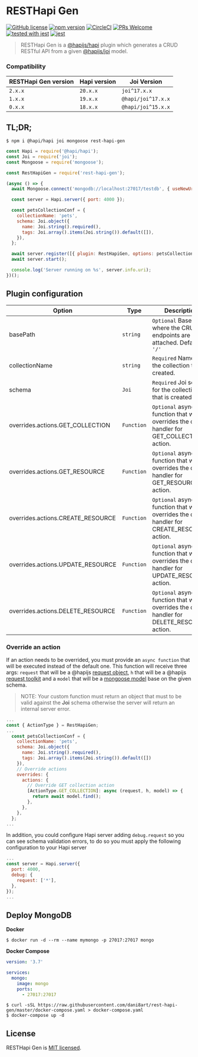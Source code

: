 # RESTHapi Gen

[![GitHub license](https://img.shields.io/badge/license-MIT-blue.svg)](./LICENSE) [![npm version](https://img.shields.io/npm/v/rest-hapi-gen.svg?style=flat)](https://www.npmjs.com/package/rest-hapi-gen) [![CircleCI](https://circleci.com/gh/dani8art/rest-hapi-gen.svg?style=svg)](https://circleci.com/gh/dani8art/rest-hapi-gen) [![PRs Welcome](https://img.shields.io/badge/PRs-welcome-brightgreen.svg)]() [![tested with jest](https://img.shields.io/badge/tested_with-jest-99424f.svg)](https://github.com/facebook/jest) [![jest](https://facebook.github.io/jest/img/jest-badge.svg)](https://github.com/facebook/jest)

> RESTHapi Gen is a [@hapijs/hapi](https://github.com/hapijs/hapi) plugin which generates a CRUD RESTful API from a given [@hapijs/joi](https://github.com/hapijs/joi) model.

### Compatibility

| RESTHapi Gen version              | Hapi version | Joi Version                                                                                   |
|-----------------------------------|--------------|-----------------------------------------------------------------------------------------------|
| `2.x.x`                           | `20.x.x`     | `joi^17.x.x`                                                                                  |
| `1.x.x`                           | `19.x.x`     | `@hapi/joi^17.x.x`                                                                            |
| `0.x.x`                           | `18.x.x`     | `@hapi/joi^15.x.x`                                                                            |

## TL;DR;

```
$ npm i @hapi/hapi joi mongoose rest-hapi-gen
```

```javascript
const Hapi = require('@hapi/hapi');
const Joi = require('joi');
const Mongoose = require('mongoose');

const RestHapiGen = require('rest-hapi-gen');

(async () => {
  await Mongoose.connect('mongodb://localhost:27017/testdb', { useNewUrlParser: true, useUnifiedTopology: true });

  const server = Hapi.server({ port: 4000 });

  const petsCollectionConf = {
    collectionName: 'pets',
    schema: Joi.object({
      name: Joi.string().required(),
      tags: Joi.array().items(Joi.string()).default([]),
    }),
  };

  await server.register([{ plugin: RestHapiGen, options: petsCollectionConf }]);
  await server.start();

  console.log('Server running on %s', server.info.uri);
})();
```

## Plugin configuration

| Option                            | Type         | Description                                                                                   |
|-----------------------------------|--------------|-----------------------------------------------------------------------------------------------|
| basePath                          | `string`     | `Optional` Base path where the CRUD endpoints are attached. Default: `'/'`                    |
| collectionName                    | `string`     | `Required` Name for the collection that is created.                                           |
| schema                            | `Joi`        | `Required` Joi schema for the collection that is created.                                     |
| overrides.actions.GET_COLLECTION  | `Function`   | `Optional` async function that will overrides the default handler for GET_COLLECTION action.  |
| overrides.actions.GET_RESOURCE    | `Function`   | `Optional` async function that will overrides the default handler for GET_RESOURCE action.    |
| overrides.actions.CREATE_RESOURCE | `Function`   | `Optional` async function that will overrides the default handler for CREATE_RESOURCE action. |
| overrides.actions.UPDATE_RESOURCE | `Function`   | `Optional` async function that will overrides the default handler for UPDATE_RESOURCE action. |
| overrides.actions.DELETE_RESOURCE | `Function`   | `Optional` async function that will overrides the default handler for DELETE_RESOURCE action. |

### Override an action

If an action needs to be overrided, you must provide an `async function` that will be executed instead of the default one. This function will receive three args: `request` that will be a @hapijs [request object](https://hapi.dev/api/?v=20.0.2#request), `h` that will be a @hapijs [request toolkit](https://hapi.dev/api/?v=20.0.2#response-toolkit) and a `model` that will be a [mongoose model](https://mongoosejs.com/docs/models.html) base on the given schema.

> NOTE: Your custom function must return an object that must to be valid against the **Joi** schema otherwise the server will return an internal server error.

```js
...
const { ActionType } = RestHapiGen;
...
  const petsCollectionConf = {
    collectionName: 'pets',
    schema: Joi.object({
      name: Joi.string().required(),
      tags: Joi.array().items(Joi.string()).default([])
    }),
    // Override actions
    overrides: {
      actions: {
        // Override GET collection action
        [ActionType.GET_COLLECTION]: async (request, h, model) => {
          return await model.find();
        },
      },
    },
  };
...
```

In addition, you could configure Hapi server adding `debug.request` so you can see schema validation errors, to do so you must apply the following configuration to your Hapi server

```js
...
const server = Hapi.server({
  port: 4000,
  debug: {
    request: ['*'],
  },
});
...
```

## Deploy MongoDB

**Docker**

```shell
$ docker run -d --rm --name mymongo -p 27017:27017 mongo
```

**Docker Compose**

```yaml
version: '3.7'

services:
  mongo:
    image: mongo
    ports:
      - 27017:27017
```

```shell
$ curl -sSL https://raw.githubusercontent.com/dani8art/rest-hapi-gen/master/docker-compose.yaml > docker-compose.yaml
$ docker-compose up -d
```

## License

RESTHapi Gen is [MIT licensed](./LICENSE).
